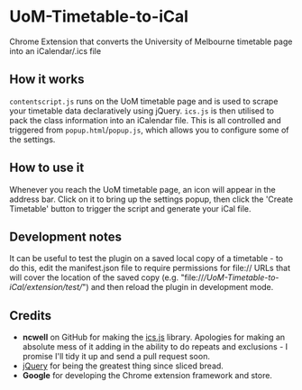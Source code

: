 UoM-Timetable-to-iCal
=====================

Chrome Extension that converts the University of Melbourne timetable page into an iCalendar/.ics file

## How it works

`contentscript.js` runs on the UoM timetable page and is used to scrape your timetable data declaratively using jQuery. `ics.js` is then utilised to pack the class information into an iCalendar file. This is all controlled and triggered from `popup.html`/`popup.js`, which allows you to configure some of the settings.

## How to use it

Whenever you reach the UoM timetable page, an icon will appear in the address bar. Click on it to bring up the settings popup, then click the 'Create Timetable' button to trigger the script and generate your iCal file.

## Development notes

It can be useful to test the plugin on a saved local copy of a timetable - to do this, edit the manifest.json file to require permissions for file:// URLs that will cover the location of the saved copy (e.g. "file://*/UoM-Timetable-to-iCal/extension/test/*") and then reload the plugin in development mode.

## Credits

* **ncwell** on GitHub for making the [ics.js](https://github.com/nwcell/ics.js/) library. Apologies for making an absolute mess of it adding in the ability to do repeats and exclusions - I promise I'll tidy it up and send a pull request soon.
* [jQuery](http://www.jquery.com/) for being the greatest thing since sliced bread.
* **Google** for developing the Chrome extension framework and store.

